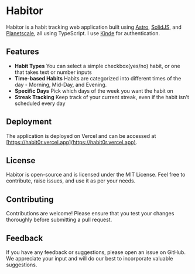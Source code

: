 # Habitor

Habitor is a habit tracking web application built using [Astro](https://astro.build/), [SolidJS](https://solidjs.com/), and [Planetscale](https://planetscale.com/), all using TypeScript. I use [Kinde](https://kinde.com) for authentication.

## Features

- **Habit Types** You can select a simple checkbox(yes/no) habit, or one that takes text or number inputs
- **Time-based Habits** Habits are categorized into different times of the day - Morning, Mid-Day, and Evening.
- **Specific Days** Pick which days of the week you want the habit on
- **Streak Tracking** Keep track of your current streak, even if the habit isn't scheduled every day

## Deployment

The application is deployed on Vercel and can be accessed at [https://habit0r.vercel.app](https://habit0r.vercel.app).

## License

Habitor is open-source and is licensed under the MIT License. Feel free to contribute, raise issues, and use it as per your needs.

## Contributing

Contributions are welcome! Please ensure that you test your changes thoroughly before submitting a pull request.

## Feedback

If you have any feedback or suggestions, please open an issue on GitHub. We appreciate your input and will do our best to incorporate valuable suggestions.
